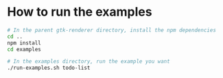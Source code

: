 # How to run the examples

```sh
# In the parent gtk-renderer directory, install the npm dependencies
cd ..
npm install
cd examples

# In the examples directory, run the example you want
./run-examples.sh todo-list
```
